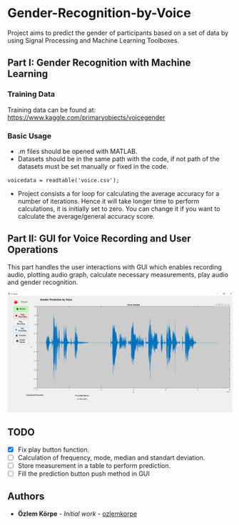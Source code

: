 # Gender-Recognition-by-Voice

Project aims to predict the gender of participants based on a set of data by using Signal Processing and Machine Learning Toolboxes.

## Part I: Gender Recognition with Machine Learning 
### Training Data
Training data can be found at:
https://www.kaggle.com/primaryobjects/voicegender
 
### Basic Usage 
* .m files should be opened with MATLAB. 
* Datasets should be in the same path with the code, if not path of the datasets must be set manually or fixed in the code.
```
voicedata = readtable('voice.csv');
```
* Project consists a for loop for calculating the average accuracy for a number of iterations. Hence it will take longer time to perform calculations, it is initially set to zero. You can change it if you want to calculate the average/general accuracy score.

## Part II: GUI for Voice Recording and User Operations

This part handles the user interactions with GUI which enables recording audio, plotting audio graph, calculate necessary measurements, play audio and gender recognition.

![GUI](https://github.com/ozlemkorpe/Gender-Recognition-by-Voice/blob/master/screenshots/plot.png)

## TODO
- [x] Fix play button function.
- [ ] Calculation of frequency, mode, median and standart deviation.
- [ ] Store measurement in a table to perform prediction.
- [ ] Fill the prediction button push method in GUI

## Authors
* **Özlem Körpe** - *Initial work* - [ozlemkorpe](https://github.com/ozlemkorpe)
